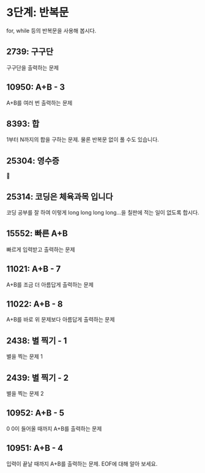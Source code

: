 # 3단계: 반복문

for, while 등의 반복문을 사용해 봅시다.

## 2739: 구구단

구구단을 출력하는 문제

## 10950: A+B - 3

A+B를 여러 번 출력하는 문제

## 8393: 합

1부터 N까지의 합을 구하는 문제. 물론 반복문 없이 풀 수도 있습니다.

## 25304: 영수증

💸

## 25314: 코딩은 체육과목 입니다

코딩 공부를 잘 하여 이렇게 long long long long...을 칠판에 적는 일이 없도록 합시다.

## 15552: 빠른 A+B

빠르게 입력받고 출력하는 문제

## 11021: A+B - 7

A+B를 조금 더 아름답게 출력하는 문제

## 11022: A+B - 8

A+B를 바로 위 문제보다 아름답게 출력하는 문제

## 2438: 별 찍기 - 1

별을 찍는 문제 1

## 2439: 별 찍기 - 2

별을 찍는 문제 2

## 10952: A+B - 5

0 0이 들어올 때까지 A+B를 출력하는 문제

## 10951: A+B - 4

입력이 끝날 때까지 A+B를 출력하는 문제. EOF에 대해 알아 보세요.
